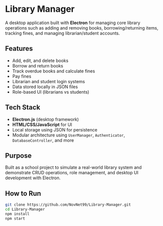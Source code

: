 # Library Manager

A desktop application built with **Electron** for managing core library operations such as adding and removing books, borrowing/returning items, tracking fines, and managing librarian/student accounts.

## Features
- Add, edit, and delete books
- Borrow and return books
- Track overdue books and calculate fines
- Pay fines
- Librarian and student login systems
- Data stored locally in JSON files
- Role-based UI (librarians vs students)

## Tech Stack
- **Electron.js** (desktop framework)
- **HTML/CSS/JavaScript** for UI
- Local storage using JSON for persistence
- Modular architecture using `UserManager`, `Authenticator`, `DatabaseController`, and more

## Purpose
Built as a school project to simulate a real-world library system and demonstrate CRUD operations, role management, and desktop UI development with Electron.

## How to Run
```bash
git clone https://github.com/NovNet99/Library-Manager.git
cd Library-Manager
npm install
npm start
